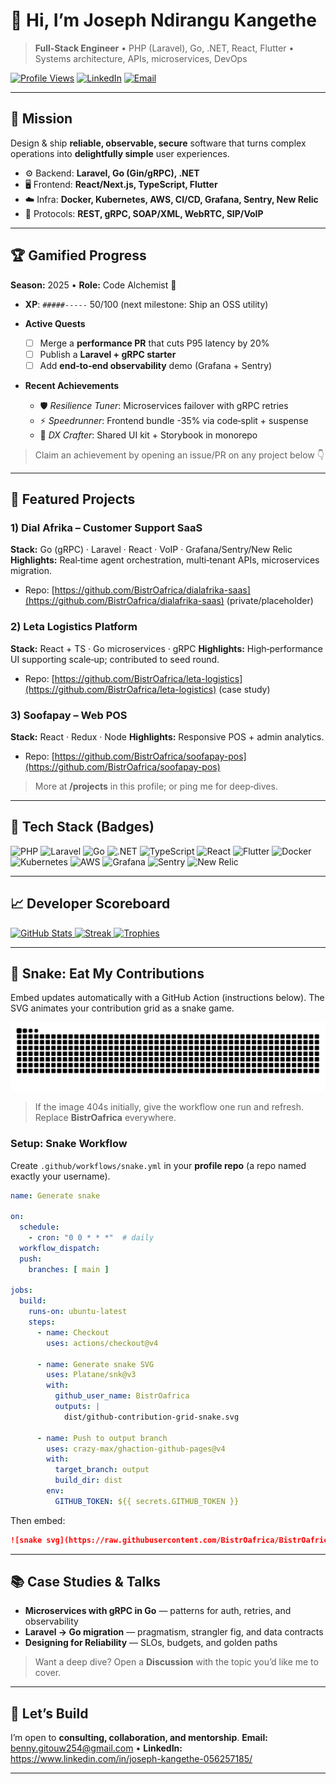 # 👋 Hi, I’m **Joseph Ndirangu Kangethe**

> **Full‑Stack Engineer** • PHP (Laravel), Go, .NET, React, Flutter • Systems architecture, APIs, microservices, DevOps

[![Profile Views](https://komarev.com/ghpvc/?username=BistrOafrica\&style=flat-square)](#)
[![LinkedIn](https://img.shields.io/badge/LinkedIn-Connect-blue?logo=linkedin\&style=flat-square)](https://www.linkedin.com/in/joseph-kangethe-056257185/)
[![Email](https://img.shields.io/badge/Email-Contact%20Me-red?logo=gmail\&style=flat-square)](mailto:benny.gitouw254@gmail.com)

---

## 🧭 Mission

Design & ship **reliable, observable, secure** software that turns complex operations into **delightfully simple** user experiences.

* ⚙️ Backend: **Laravel, Go (Gin/gRPC), .NET**
* 🖥️ Frontend: **React/Next.js, TypeScript, Flutter**
* ☁️ Infra: **Docker, Kubernetes, AWS, CI/CD, Grafana, Sentry, New Relic**
* 📡 Protocols: **REST, gRPC, SOAP/XML, WebRTC, SIP/VoIP**

---

## 🏆 Gamified Progress

**Season:** 2025 • **Role:** Code Alchemist 🧪

* **XP**: `#####-----` 50/100 (next milestone: Ship an OSS utility)
* **Active Quests**

  * [ ] Merge a **performance PR** that cuts P95 latency by 20%
  * [ ] Publish a **Laravel + gRPC starter**
  * [ ] Add **end‑to‑end observability** demo (Grafana + Sentry)
* **Recent Achievements**

  * 🛡️ *Resilience Tuner*: Microservices failover with gRPC retries
  * ⚡ *Speedrunner*: Frontend bundle -35% via code‑split + suspense
  * 🧰 *DX Crafter*: Shared UI kit + Storybook in monorepo

> Claim an achievement by opening an issue/PR on any project below 👇

---

## 🔭 Featured Projects

### 1) **Dial Afrika – Customer Support SaaS**

**Stack:** Go (gRPC) · Laravel · React · VoIP · Grafana/Sentry/New Relic
**Highlights:** Real‑time agent orchestration, multi‑tenant APIs, microservices migration.

* Repo: [https://github.com/BistrOafrica/dialafrika-saas](https://github.com/BistrOafrica/dialafrika-saas) (private/placeholder)

### 2) **Leta Logistics Platform**

**Stack:** React + TS · Go microservices · gRPC
**Highlights:** High‑performance UI supporting scale‑up; contributed to seed round.

* Repo: [https://github.com/BistrOafrica/leta-logistics](https://github.com/BistrOafrica/leta-logistics) (case study)

### 3) **Soofapay – Web POS**

**Stack:** React · Redux · Node
**Highlights:** Responsive POS + admin analytics.

* Repo: [https://github.com/BistrOafrica/soofapay-pos](https://github.com/BistrOafrica/soofapay-pos)

> More at **/projects** in this profile; or ping me for deep‑dives.

---

## 🧰 Tech Stack (Badges)

![PHP](https://img.shields.io/badge/PHP-777BB4?logo=php\&logoColor=white)
![Laravel](https://img.shields.io/badge/Laravel-FF2D20?logo=laravel\&logoColor=white)
![Go](https://img.shields.io/badge/Go-00ADD8?logo=go\&logoColor=white)
![.NET](https://img.shields.io/badge/.NET-512BD4?logo=.net\&logoColor=white)
![TypeScript](https://img.shields.io/badge/TypeScript-3178C6?logo=TypeScript\&logoColor=white)
![React](https://img.shields.io/badge/React-61DAFB?logo=react\&logoColor=black)
![Flutter](https://img.shields.io/badge/Flutter-02569B?logo=flutter\&logoColor=white)
![Docker](https://img.shields.io/badge/Docker-2496ED?logo=docker\&logoColor=white)
![Kubernetes](https://img.shields.io/badge/Kubernetes-326CE5?logo=kubernetes\&logoColor=white)
![AWS](https://img.shields.io/badge/AWS-232F3E?logo=amazon-aws\&logoColor=white)
![Grafana](https://img.shields.io/badge/Grafana-F46800?logo=grafana\&logoColor=white)
![Sentry](https://img.shields.io/badge/Sentry-362D59?logo=sentry\&logoColor=white)
![New Relic](https://img.shields.io/badge/NewRelic-1CE783?logo=newrelic\&logoColor=white)

---

## 📈 Developer Scoreboard

<a href="https://github-readme-stats.vercel.app/api?username=BistrOafrica&show_icons=true&include_all_commits=true&count_private=true">
  <img alt="GitHub Stats" src="https://github-readme-stats.vercel.app/api?username=BistrOafrica&show_icons=true&include_all_commits=true&count_private=true" />
</a>

<a href="https://streak-stats.demolab.com?user=BistrOafrica">
  <img alt="Streak" src="https://streak-stats.demolab.com?user=BistrOafrica" />
</a>

<a href="https://github-profile-trophy.vercel.app/?username=BistrOafrica&theme=flat&row=1&column=7">
  <img alt="Trophies" src="https://github-profile-trophy.vercel.app/?username=BistrOafrica&row=1&column=7" />
</a>

---

## 🐍 Snake: Eat My Contributions

Embed updates automatically with a GitHub Action (instructions below). The SVG animates your contribution grid as a snake game.

![snake svg](https://raw.githubusercontent.com/BistrOafrica/BistrOafrica/output/github-contribution-grid-snake.svg)

> If the image 404s initially, give the workflow one run and refresh.
> Replace **BistrOafrica** everywhere.

### Setup: Snake Workflow

Create `.github/workflows/snake.yml` in your **profile repo** (a repo named exactly your username).

```yaml
name: Generate snake

on:
  schedule:
    - cron: "0 0 * * *"  # daily
  workflow_dispatch:
  push:
    branches: [ main ]

jobs:
  build:
    runs-on: ubuntu-latest
    steps:
      - name: Checkout
        uses: actions/checkout@v4

      - name: Generate snake SVG
        uses: Platane/snk@v3
        with:
          github_user_name: BistrOafrica
          outputs: |
            dist/github-contribution-grid-snake.svg

      - name: Push to output branch
        uses: crazy-max/ghaction-github-pages@v4
        with:
          target_branch: output
          build_dir: dist
        env:
          GITHUB_TOKEN: ${{ secrets.GITHUB_TOKEN }}
```

Then embed:

```markdown
![snake svg](https://raw.githubusercontent.com/BistrOafrica/BistrOafrica/output/github-contribution-grid-snake.svg)
```

---

## 📚 Case Studies & Talks

* **Microservices with gRPC in Go** — patterns for auth, retries, and observability
* **Laravel → Go migration** — pragmatism, strangler fig, and data contracts
* **Designing for Reliability** — SLOs, budgets, and golden paths

> Want a deep dive? Open a **Discussion** with the topic you’d like me to cover.

---

## 🤝 Let’s Build

I’m open to **consulting, collaboration, and mentorship**.
**Email:** [benny.gitouw254@gmail.com](mailto:benny.gitouw254@gmail.com) • **LinkedIn:** https://www.linkedin.com/in/joseph-kangethe-056257185/

---

